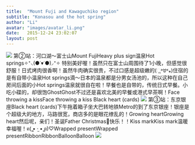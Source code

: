 ```yaml
---
title:  "Mount Fuji and Kawaguchiko region"
subtitle: "Konasou and the hot spring"
author: "Li"
avatar: "images/avatar_li.png"
date:   2015-12-24 23:02:07
layout: post
---
```

<img src="{{ site.baseurl }}/images/pic_fuji_1.jpg">
第②站：河口湖～富士山Mount FujiHeavy plus sign温泉Hot springs✧⁺⸜(●˙▾˙●)⸝⁺✧ 特别美好喔！虽然只在富士山周围待了1小晚，但感觉很舒服！日式烤肉很香啊！虽然牛肉确实很贵，不过口感是超级嫩的(ૢ˃ꌂ˂⁎)住宿的是有自带小温泉Hot springs滴～日本的温泉都是分男女汤池的，所以这种在自己房间后面的小Hot springs温泉就很自在啦！早餐也是自带的，传统日式早餐。小吃小碟的，却很饱GhostGhost不过还是喜欢北美的早餐或港式早茶啊！Face throwing a kissFace throwing a kiss Black heart (cards)︎
<!--break-->
<img src="{{ site.baseurl }}/images/pic_fuji_2.jpg">
第③站：东京银座Black heart (cards)︎下午拖着箱子坐大巴转地铁Metro的到了东京银座！银座是个超级大的地方，马路很宽，商店多的是眼花缭乱的！Growing heartGrowing heart然后呢，亲们！圣诞Father Christmas🏻快乐！！Kiss markKiss mark温暖幸福喔！ฅ( ̳• ·̫ • ̳ฅ)♡Wrapped presentWrapped presentRibbonRibbonBalloonBalloon
<img src="{{ site.baseurl }}/images/pic_ginza_1.jpg">
